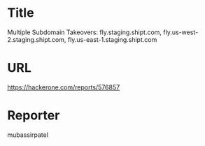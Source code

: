 # Title
Multiple Subdomain Takeovers: fly.staging.shipt.com, fly.us-west-2.staging.shipt.com, fly.us-east-1.staging.shipt.com
# URL 
https://hackerone.com/reports/576857
# Reporter 
mubassirpatel

